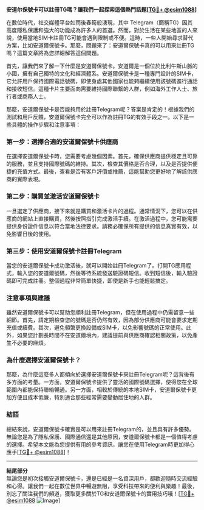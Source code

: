 **安道尔保號卡可以註冊TG嗎？讓我們一起探索這個熱門話題[[TG💪+ @esim1088](https://t.me/s/esim1088)]**

在數位時代，社交媒體平台如雨後春筍般湧現，其中 Telegram（簡稱TG）因其高度隱私保護和強大的功能成為許多人的首選。然而，對於生活在某些地區的人來說，使用當地SIM卡註冊TG可能會遇到限制或不便。這時，一些人開始尋求替代方案，比如安道爾保號卡。那麼，問題來了：安道爾保號卡真的可以用來註冊TG嗎？這篇文章將為您詳細解答這個問題。

首先，讓我們來了解一下什麼是安道爾保號卡。安道爾是一個位於比利牛斯山脈的小國，擁有自己獨特的文化和經濟體系。安道爾保號卡是一種專門設計的SIM卡，它允許用戶保持國際電話號碼，即使身處其他國家也能夠繼續使用該號碼進行通話和接收短信。這種卡片主要面向需要維持國際聯繫的人群，例如海外工作人士、旅行者或商務人士。

那麼，安道爾保號卡是否能夠用於註冊Telegram呢？答案是肯定的！根據我們的測試和用戶反饋，安道爾保號卡完全可以作為註冊TG的有效手段之一。以下是一些具體的操作步驟和注意事項：

### 第一步：選擇合適的安道爾保號卡供應商

在選擇安道爾保號卡時，您需要考慮幾個因素。首先，確保供應商提供穩定且可靠的服務，並且支持國際號碼的維持。其次，檢查其價格是否合理，以及是否提供便捷的充值方式。最後，查看是否有客戶評價或推薦，這能幫助您更好地了解該供應商的實際表現。

### 第二步：購買並激活安道爾保號卡

一旦選定了供應商，接下來就是購買和激活卡片的過程。通常情況下，您可以在供應商的網站上直接購買，然後按照指引完成激活手續。在激活過程中，您可能需要提供身份證件信息以符合當地法律要求。請務必確保所有提供的信息真實有效，以免影響日後的使用。

### 第三步：使用安道爾保號卡註冊Telegram

當您的安道爾保號卡成功激活後，就可以開始註冊Telegram了。打開TG應用程式，輸入您的安道爾號碼，然後等待系統發送驗證碼短信。收到短信後，輸入驗證碼即可完成註冊。整個過程非常簡單快捷，即使是新手也能輕鬆搞定。

### 注意事項與建議

雖然安道爾保號卡可以幫助您順利註冊Telegram，但在使用過程中仍需留意一些細節。首先，請定期檢查您的號碼是否仍然有效，因為部分供應商可能會要求定期充值或續費。其次，避免頻繁更換設備或SIM卡，以免影響號碼的正常使用。此外，如果您計劃長時間不在安道爾境內，建議提前與供應商確認相關政策，以免產生不必要的麻煩。

### 為什麼選擇安道爾保號卡？

那麼，為什麼這麼多人都傾向於選擇安道爾保號卡來註冊Telegram呢？這背後有多方面的考量。一方面，安道爾保號卡提供了靈活的國際號碼選擇，使得您在全球範圍內都能保持聯絡暢通。另一方面，相較於傳統的本地SIM卡，安道爾保號卡更加方便且成本低廉，特別適合那些經常需要變動居住地的人群。

### 結語

總結來說，安道爾保號卡確實是可以用來註冊Telegram的，並且具有許多優勢。無論您是為了隱私保護、國際通信還是其他原因，安道爾保號卡都是一個值得考慮的選擇。希望本文能為您提供有用的參考資訊，讓您在使用Telegram時更加得心應手[[TG💪+ @esim1088](https://t.me/s/esim1088)]！

---

**結尾部分**  
無論您是初次接觸安道爾保號卡，還是已經是一名資深用戶，都歡迎隨時交流經驗和心得。讓我們一起在數位世界中暢遊無阻，享受科技帶來的便利與樂趣！最後，別忘了關注我們的頻道，獲取更多關於TG和安道爾保號卡的實用技巧哦！[[TG💪+ @esim1088](https://t.me/s/esim1088) ![Image](https://i.postimg.cc/4NQfJmqS/Snipaste-2025-05-13-00-14-12.png)]